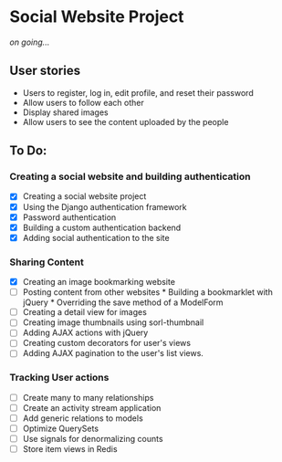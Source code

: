 # Social Website Project

_on going..._

## User stories

* Users to register, log in, edit profile, and reset their password
* Allow users to follow each other
* Display shared images
* Allow users to see the content uploaded by the people


## To Do:

### Creating a social website and building authentication
- [x] Creating a social website project
- [x] Using the Django authentication framework
- [x] Password authentication
- [x] Building a custom authentication backend
- [x] Adding social authentication to the site

### Sharing Content
- [x] Creating an image bookmarking website
- [ ] Posting content from other websites
      * Building a bookmarklet with jQuery
      * Overriding the save method of a ModelForm 
- [ ] Creating a detail view for images
- [ ] Creating image thumbnails using sorl-thumbnail
- [ ] Adding AJAX actions with jQuery
- [ ] Creating custom decorators for user's views
- [ ] Adding AJAX pagination to the user's list views.  

### Tracking User actions
- [ ] Create many to many relationships
- [ ] Create an activity stream application
- [ ] Add generic relations to models
- [ ] Optimize QuerySets
- [ ] Use signals for denormalizing counts
- [ ] Store item views in Redis
